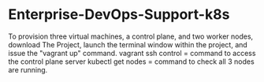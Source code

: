 # Enterprise-DevOps-Support-k8s
To provision three virtual machines, a control plane, and two worker nodes, download The Project, launch the terminal window within the project, and issue the "vagrant up" command.
vagrant ssh control  = command to access the control plane server
kubectl get nodes = command to check all 3 nodes are running. 
